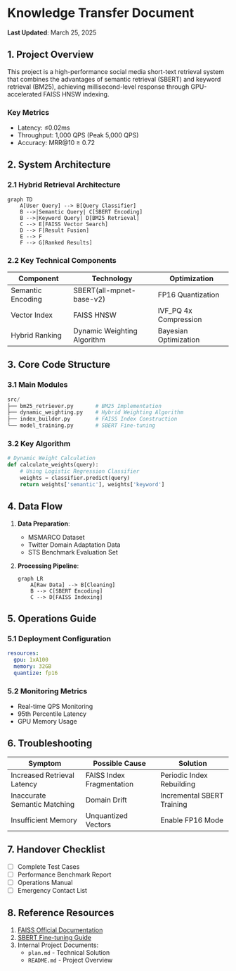 # Knowledge Transfer Document

**Last Updated**: March 25, 2025

## 1. Project Overview

This project is a high-performance social media short-text retrieval system that combines the advantages of semantic retrieval (SBERT) and keyword retrieval (BM25), achieving millisecond-level response through GPU-accelerated FAISS HNSW indexing.

### Key Metrics
- Latency: ≤0.02ms
- Throughput: 1,000 QPS (Peak 5,000 QPS)
- Accuracy: MRR@10 ≥ 0.72

## 2. System Architecture

### 2.1 Hybrid Retrieval Architecture
```mermaid
graph TD
    A[User Query] --> B[Query Classifier]
    B -->|Semantic Query| C[SBERT Encoding]
    B -->|Keyword Query| D[BM25 Retrieval]
    C --> E[FAISS Vector Search]
    D --> F[Result Fusion]
    E --> F
    F --> G[Ranked Results]
```

### 2.2 Key Technical Components
| Component | Technology | Optimization |
|-----------|------------|--------------|
| Semantic Encoding | SBERT(all-mpnet-base-v2) | FP16 Quantization |
| Vector Index | FAISS HNSW | IVF_PQ 4x Compression |
| Hybrid Ranking | Dynamic Weighting Algorithm | Bayesian Optimization |

## 3. Core Code Structure

### 3.1 Main Modules
```python
src/
├── bm25_retriever.py       # BM25 Implementation
├── dynamic_weighting.py    # Hybrid Weighting Algorithm
├── index_builder.py        # FAISS Index Construction
└── model_training.py       # SBERT Fine-tuning
```

### 3.2 Key Algorithm
```python
# Dynamic Weight Calculation
def calculate_weights(query):
    # Using Logistic Regression Classifier
    weights = classifier.predict(query)
    return weights['semantic'], weights['keyword']
```

## 4. Data Flow

1. **Data Preparation**:
   - MSMARCO Dataset
   - Twitter Domain Adaptation Data
   - STS Benchmark Evaluation Set

2. **Processing Pipeline**:
   ```mermaid
   graph LR
       A[Raw Data] --> B[Cleaning]
       B --> C[SBERT Encoding]
       C --> D[FAISS Indexing]
   ```

## 5. Operations Guide

### 5.1 Deployment Configuration
```yaml
resources:
  gpu: 1xA100
  memory: 32GB
  quantize: fp16
```

### 5.2 Monitoring Metrics
- Real-time QPS Monitoring
- 95th Percentile Latency
- GPU Memory Usage

## 6. Troubleshooting

| Symptom | Possible Cause | Solution |
|---------|---------------|----------|
| Increased Retrieval Latency | FAISS Index Fragmentation | Periodic Index Rebuilding |
| Inaccurate Semantic Matching | Domain Drift | Incremental SBERT Training |
| Insufficient Memory | Unquantized Vectors | Enable FP16 Mode |

## 7. Handover Checklist

- [ ] Complete Test Cases
- [ ] Performance Benchmark Report
- [ ] Operations Manual
- [ ] Emergency Contact List

## 8. Reference Resources

1. [FAISS Official Documentation](https://github.com/facebookresearch/faiss/wiki)
2. [SBERT Fine-tuning Guide](https://www.sbert.net/docs/training/overview.html)
3. Internal Project Documents:
   - `plan.md` - Technical Solution
   - `README.md` - Project Overview

